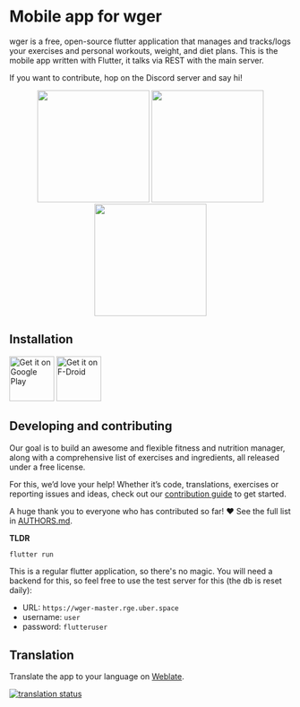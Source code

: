 # Mobile app for wger

wger is a free, open-source flutter application that manages and tracks/logs
your exercises and personal workouts, weight, and diet plans. This is the mobile
app written with Flutter, it talks via REST with the main server.

If you want to contribute, hop on the Discord server and say hi!


<p align="center">
<img src="https://github.com/user-attachments/assets/d04712db-a51b-414e-986b-d5239ba0f8ec" width="200" alt="" />

<img src="https://github.com/user-attachments/assets/c838748f-7d51-4478-832f-9e819ecd6d1d" width="200" alt="" />

<img src="https://github.com/user-attachments/assets/c2cd40e8-46f0-488e-86a1-5821391cf619" width="200" alt="" />
</p>

## Installation

[<img src="https://play.google.com/intl/en_us/badges/images/generic/en-play-badge.png"
alt="Get it on Google Play"
height="80">](https://play.google.com/store/apps/details?id=de.wger.flutter)
[<img src="https://fdroid.gitlab.io/artwork/badge/get-it-on.png"
alt="Get it on F-Droid"
height="80">](https://f-droid.org/packages/de.wger.flutter/)

## Developing and contributing

Our goal is to build an awesome and flexible fitness and nutrition manager,
along with a comprehensive list of exercises and ingredients, all released
under a free license.

For this, we’d love your help! Whether it’s code, translations, exercises or
reporting issues and ideas, check out our
[contribution guide](https://wger.readthedocs.io/en/latest/contributing.html)
to get started.

A huge thank you to everyone who has contributed so far! ❤️ See the full list
in [AUTHORS.md](AUTHORS.md).

**TLDR**

```bash
flutter run
```

This is a regular flutter application, so there's no magic. You will need a backend
for this, so feel free to use the test server for this (the db is reset daily):

* URL: `https://wger-master.rge.uber.space`
* username: `user`
* password: `flutteruser`

## Translation

Translate the app to your language on [Weblate](https://hosted.weblate.org/engage/wger/).

[![translation status](https://hosted.weblate.org/widgets/wger/-/mobile/multi-blue.svg)](https://hosted.weblate.org/engage/wger/)













